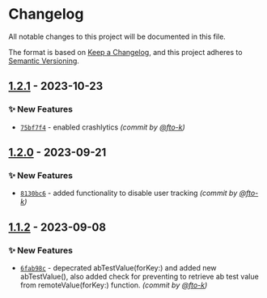 # Changelog
All notable changes to this project will be documented in this file.

The format is based on [Keep a Changelog](https://keepachangelog.com/en/1.0.0/),
and this project adheres to [Semantic Versioning](https://semver.org/spec/v2.0.0.html).

## [1.2.1] - 2023-10-23
### :sparkles: New Features
- [`75bf7f4`](https://github.com/cotyapps/KovaleeRemoteConfig-iOS/commit/75bf7f4fe9ce0a85d0c3f54b8c5610b03fc2a90b) - enabled crashlytics *(commit by [@fto-k](https://github.com/fto-k))*


## [1.2.0] - 2023-09-21
### :sparkles: New Features
- [`8130bc6`](https://github.com/cotyapps/KovaleeRemoteConfig-iOS/commit/8130bc610d75f5b9ad2402461ed29c3a62f76a04) - added functionality to disable user tracking *(commit by [@fto-k](https://github.com/fto-k))*


## [1.1.2] - 2023-09-08
### :sparkles: New Features
- [`6fab98c`](https://github.com/cotyapps/KovaleeRemoteConfig-iOS/commit/6fab98c935c70dd5134e32865a3e424213468807) - depecrated abTestValue(forKey:) and added new abTestValue(), also added check for preventing to retrieve ab test value from remoteValue(forKey:) function. *(commit by [@fto-k](https://github.com/fto-k))*


[1.1.2]: https://github.com/cotyapps/KovaleeRemoteConfig-iOS/compare/1.1.1...1.1.2
[1.2.0]: https://github.com/cotyapps/KovaleeRemoteConfig-iOS/compare/1.1.2...1.2.0
[1.2.1]: https://github.com/cotyapps/KovaleeRemoteConfig-iOS/compare/1.2.0...1.2.1